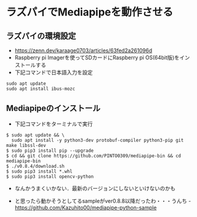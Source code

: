 # ラズパイでMediapipeを動作させる
## ラズパイの環境設定
- https://zenn.dev/karaage0703/articles/63fed2a261096d
- Raspberry pi Imagerを使ってSDカードにRaspberry pi OS(64bit版)をインストールする
- 下記コマンドで日本語入力を設定
```
sudo apt update
sudo apt install ibus-mozc

```
## Mediapipeのインストール
- 下記コマンドをターミナルで実行
```
$ sudo apt update && \
  sudo apt install -y python3-dev protobuf-compiler python3-pip git make libssl-dev
$ sudo pip3 install pip --upgrade
$ cd && git clone https://github.com/PINTO0309/mediapipe-bin && cd mediapipe-bin
$ ./v0.8.4/download.sh
$ sudo pip3 install *.whl
$ sudo pip3 install opencv-python
```

- なんかうまくいかない．最新のバージョンにしないといけないのかも

- と思ったら動かそうとしてるsampleがver0.8.8以降だったわ・・・うんち
    -　https://github.com/Kazuhito00/mediapipe-python-sample